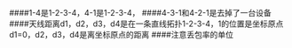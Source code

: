 ####1-4是1-2-3-4，4-1是1-2-3-4，
####4-3-1和4-2-1是去掉了一台设备
####天线距离d1，d2，d3，d4是在一条直线拓扑1-2-3-4，1的位置是坐标原点d1=0，d2，d3，d4是离坐标原点的距离
####注意丢包率的单位